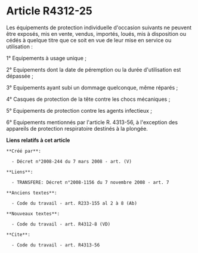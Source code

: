 # Article R4312-25

Les équipements de protection individuelle d'occasion suivants ne peuvent être exposés, mis en vente, vendus, importés,
loués, mis à disposition ou cédés à quelque titre que ce soit en vue de leur mise en service ou utilisation : 

1° Equipements à usage unique ; 

2° Equipements dont la date de péremption ou la durée d'utilisation est dépassée ; 

3° Equipements ayant subi un dommage quelconque, même réparés ; 

4° Casques de protection de la tête contre les chocs mécaniques ; 

5° Equipements de protection contre les agents infectieux ; 

6° Equipements mentionnés par l'article R. 4313-56, à l'exception des appareils de protection respiratoire destinés à la
plongée.

**Liens relatifs à cet article**

	**Créé par**:

	  - Décret n°2008-244 du 7 mars 2008 - art. (V)

	**Liens**:

	  - TRANSFERE: Décret n°2008-1156 du 7 novembre 2008 - art. 7

	**Anciens textes**:

	  - Code du travail - art. R233-155 al 2 à 8 (Ab)

	**Nouveaux textes**:

	  - Code du travail - art. R4312-8 (VD)

	**Cite**:

	  - Code du travail - art. R4313-56
